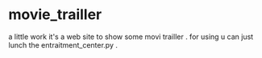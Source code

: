 # movie_trailler
a little work it's a web site to show some movi trailler .
for using u can just lunch the entraitment_center.py .

